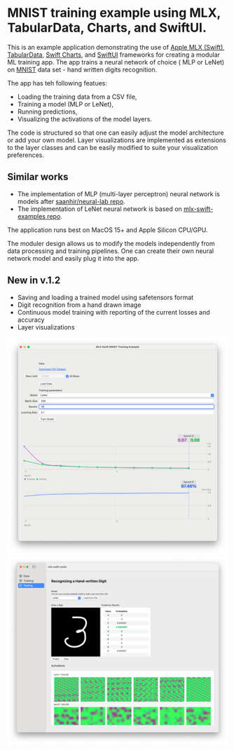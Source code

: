 # MNIST training example using MLX, TabularData, Charts, and SwiftUI.

This is an example application demonstrating the use of [Apple MLX (Swift)](https://swiftpackageindex.com/ml-explore/mlx-swift/main/documentation/mlx), [TabularData](https://developer.apple.com/documentation/tabulardata), [Swift Charts](https://developer.apple.com/documentation/charts), and [SwiftUI](https://developer.apple.com/documentation/SwiftUI) frameworks for creating a modular ML training app. The app trains a neural network of choice ( MLP or LeNet) on [MNIST](https://en.wikipedia.org/wiki/MNIST_database) data set - hand written digits recognition.  

The app has teh following featues:
- Loading the training data from a CSV file,  
- Training a model (MLP or LeNet),  
- Running predictions,  
- Visualizing the activations of the model layers.    

The code is structured so that one can easily adjust the model architecture or add your own model. Layer visualizations are implemented as extensions to the layer classes and can be easily modified to suite your visualization preferences.  

## Similar works
- The implementation of MLP (multi-layer perceptron) neural network is models after [saanhir/neural-lab repo](https://github.com/saanhir/neural-lab/tree/main/MLP_from_scratch).
- The implementation of LeNet neural network is based on  [mlx-swift-examples repo](https://github.com/ml-explore/mlx-swift-examples/blob/main/Libraries/MNIST/MNIST.swift).

The application runs best on MacOS 15+ and Apple Silicon CPU/GPU.

The moduler design allows us to modify the models independently from data processing and training pipelines. One can create their own neural network model and easily plug it into the app.  

## New in v.1.2
- Saving and loading a trained model using safetensors format  
- Digit recognition from a hand drawn image  
- Continuous model training with reporting of the current losses and accuracy  
- Layer visualizations  

![Screenshots](https://github.com/iliasaz/mlx-swift-mnist/blob/main/training-results2.png)
![Screenshots](https://github.com/iliasaz/mlx-swift-mnist/blob/main/layer-viz1.png)


